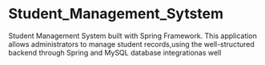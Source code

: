 # Student_Management_Sytstem
Student Management System built with Spring Framework. This application allows administrators to manage student records,using the well-structured backend through Spring and MySQL database integrationas well
